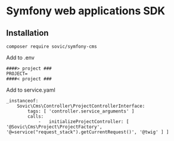 # Symfony web applications SDK

## Installation

```shell
composer require sovic/symfony-cms
```

Add to .env

```shell
####> project ###
PROJECT=
####< project ###
```

Add to service.yaml

```shell
_instanceof:
    Sovic\Cms\Controller\ProjectControllerInterface:
        tags: [ 'controller.service_arguments' ]
        calls:
            -   initializeProjectController: [ '@Sovic\Cms\Project\ProjectFactory', '@=service("request_stack").getCurrentRequest()', '@twig' ] ]
```

